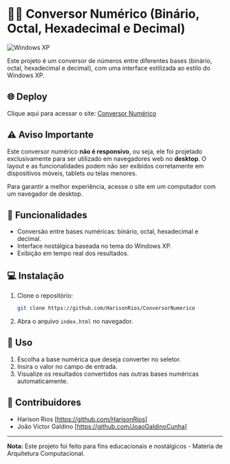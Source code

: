 # 🧑‍💻 Conversor Numérico (Binário, Octal, Hexadecimal e Decimal)

![Windows XP](assets/img/background.gif)

Este projeto é um conversor de números entre diferentes bases (binário, octal, hexadecimal e decimal), com uma interface estilizada ao estilo do Windows XP. 



## 🌐 Deploy 
Clique aqui para acessar o site: [Conversor Numérico](https://conversorn.vercel.app/)


## ⚠️ Aviso Importante

Este conversor numérico **não é responsivo**, ou seja, ele foi projetado exclusivamente para ser utilizado em navegadores web no **desktop**. O layout e as funcionalidades podem não ser exibidos corretamente em dispositivos móveis, tablets ou telas menores.

Para garantir a melhor experiência, acesse o site em um computador com um navegador de desktop.



## 🚀 Funcionalidades
- Conversão entre bases numéricas: binário, octal, hexadecimal e decimal.
- Interface nostálgica baseada no tema do Windows XP.
- Exibição em tempo real dos resultados.

## 💻 Instalação

1. Clone o repositório:
    ```bash
    git clone https://github.com/HarisonRios/ConversorNumerico
    ```

2. Abra o arquivo `index.html` no navegador.

## 📖 Uso

1. Escolha a base numérica que deseja converter no seletor.
2. Insira o valor no campo de entrada.
3. Visualize os resultados convertidos nas outras bases numéricas automaticamente.

## 🤝 Contribuidores

 - Harison Rios [https://github.com/HarisonRios]
 - João Victor Galdino [https://github.com/JoaoGaldinoCunha]

---
**Nota:** Este projeto foi feito para fins educacionais e nostálgicos - Materia de Arquitetura Computacional.
